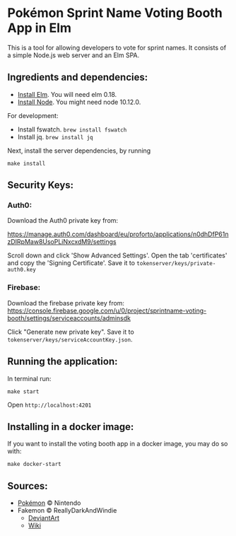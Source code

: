 # Pokémon Sprint Name Voting Booth App in Elm

This is a tool for allowing developers to vote for sprint names.
It consists of a simple Node.js web server and an Elm SPA.

## Ingredients and dependencies:

- [Install Elm](http://elm-lang.org/install). You will need elm 0.18.
- [Install Node](https://nodejs.org/en/download/). You might need node 10.12.0.

For development:

- Install fswatch. `brew install fswatch`
- Install jq. `brew install jq`

Next, install the server dependencies, by running

```
make install
```

## Security Keys:

### Auth0:

Download the Auth0 private key from:

https://manage.auth0.com/dashboard/eu/proforto/applications/n0dhDfP61nzDIRpMaw8UsoPLiNxcxdM9/settings

Scroll down and click 'Show Advanced Settings'. Open the tab 'certificates' and copy the 'Signing Certificate'.
Save it to `tokenserver/keys/private-auth0.key`

### Firebase:

Download the firebase private key from:
https://console.firebase.google.com/u/0/project/sprintname-voting-booth/settings/serviceaccounts/adminsdk

Click "Generate new private key".  Save it to `tokenserver/keys/serviceAccountKey.json`.

## Running the application:

In terminal run:

```
make start
```

Open `http://localhost:4201`

## Installing in a docker image:

If you want to install the voting booth app in a docker image, you may do so with:

```
make docker-start
```

## Sources:

- [Pokémon](https://bulbapedia.bulbagarden.net/wiki/Main_Page) © Nintendo
- Fakemon © ReallyDarkAndWindie
  - [DeviantArt](https://www.deviantart.com/reallydarkandwindie/gallery)
  - [Wiki](https://darkandwindiefakemon.fandom.com/wiki/DarkandWindie_Fakemon_Wiki)

